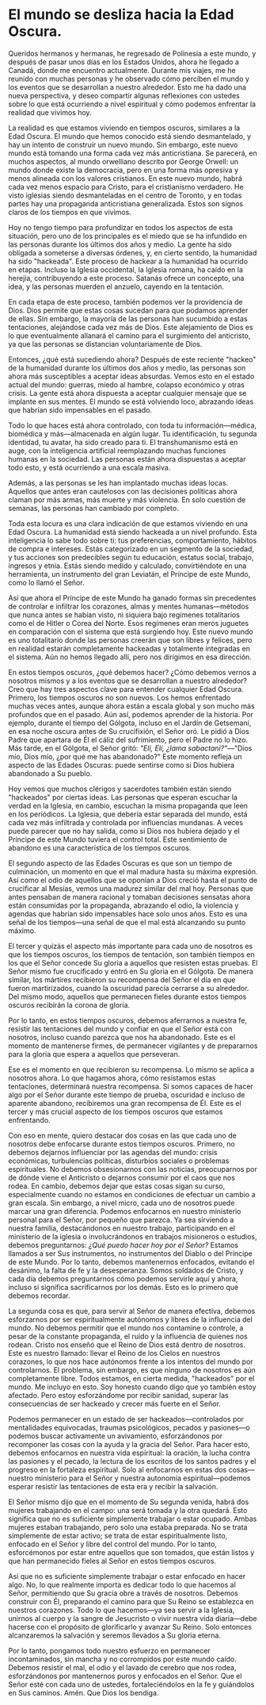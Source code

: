 # El mundo se desliza hacia la Edad Oscura.  

Queridos hermanos y hermanas, he regresado de Polinesia a este mundo, y después de pasar unos días en los Estados Unidos, ahora he llegado a Canadá, donde me encuentro actualmente. Durante mis viajes, me he reunido con muchas personas y he observado cómo perciben el mundo y los eventos que se desarrollan a nuestro alrededor. Esto me ha dado una nueva perspectiva, y deseo compartir algunas reflexiones con ustedes sobre lo que está ocurriendo a nivel espiritual y cómo podemos enfrentar la realidad que vivimos hoy.  

La realidad es que estamos viviendo en tiempos oscuros, similares a la Edad Oscura. El mundo que hemos conocido está siendo desmantelado, y hay un intento de construir un nuevo mundo. Sin embargo, este nuevo mundo está tomando una forma cada vez más anticristiana. Se parecerá, en muchos aspectos, al mundo orwelliano descrito por George Orwell: un mundo donde existe la democracia, pero en una forma más opresiva y menos alineada con los valores cristianos. En este nuevo mundo, habrá cada vez menos espacio para Cristo, para el cristianismo verdadero. He visto iglesias siendo desmanteladas en el centro de Toronto, y en todas partes hay una propaganda anticristiana generalizada. Estos son signos claros de los tiempos en que vivimos.  

Hoy no tengo tiempo para profundizar en todos los aspectos de esta situación, pero uno de los principales es el miedo que se ha infundido en las personas durante los últimos dos años y medio. La gente ha sido obligada a someterse a diversas órdenes, y, en cierto sentido, la humanidad ha sido "hackeada". Este proceso de hackear a la humanidad ha ocurrido en etapas. Incluso la Iglesia occidental, la Iglesia romana, ha caído en la herejía, contribuyendo a este proceso. Satanás ofrece un concepto, una idea, y las personas muerden el anzuelo, cayendo en la tentación.  

En cada etapa de este proceso, también podemos ver la providencia de Dios. Dios permite que estas cosas sucedan para que podamos aprender de ellas. Sin embargo, la mayoría de las personas han sucumbido a estas tentaciones, alejándose cada vez más de Dios. Este alejamiento de Dios es lo que eventualmente allanará el camino para el surgimiento del anticristo, ya que las personas se distancian voluntariamente de Dios.  

Entonces, ¿qué está sucediendo ahora? Después de este reciente "hackeo" de la humanidad durante los últimos dos años y medio, las personas son ahora más susceptibles a aceptar ideas absurdas. Vemos esto en el estado actual del mundo: guerras, miedo al hambre, colapso económico y otras crisis. La gente está ahora dispuesta a aceptar cualquier mensaje que se implante en sus mentes. El mundo se está volviendo loco, abrazando ideas que habrían sido impensables en el pasado.  

Todo lo que haces está ahora controlado, con toda tu información—médica, biomédica y más—almacenada en algún lugar. Tu identificación, tu segunda identidad, tu avatar, ha sido creado para ti. El transhumanismo está en auge, con la inteligencia artificial reemplazando muchas funciones humanas en la sociedad. Las personas están ahora dispuestas a aceptar todo esto, y está ocurriendo a una escala masiva.  

Además, a las personas se les han implantado muchas ideas locas. Aquellos que antes eran cautelosos con las decisiones políticas ahora claman por más armas, más muerte y más violencia. En solo cuestión de semanas, las personas han cambiado por completo.  

Toda esta locura es una clara indicación de que estamos viviendo en una Edad Oscura. La humanidad está siendo hackeada a un nivel profundo. Esta inteligencia lo sabe todo sobre ti: tus preferencias, comportamiento, hábitos de compra e intereses. Estás categorizado en un segmento de la sociedad, y tus acciones son predecibles según tu educación, estatus social, trabajo, ingresos y etnia. Estás siendo medido y calculado, convirtiéndote en una herramienta, un instrumento del gran Leviatán, el Príncipe de este Mundo, como lo llamó el Señor.  

Así que ahora el Príncipe de este Mundo ha ganado formas sin precedentes de controlar e infiltrar los corazones, almas y mentes humanas—métodos que nunca antes se habían visto, ni siquiera bajo regímenes totalitarios como el de Hitler o Corea del Norte. Esos regímenes eran meros juguetes en comparación con el sistema que está surgiendo hoy. Este nuevo mundo es uno totalitario donde las personas creerán que son libres y felices, pero en realidad estarán completamente hackeadas y totalmente integradas en el sistema. Aún no hemos llegado allí, pero nos dirigimos en esa dirección.  

En estos tiempos oscuros, ¿qué debemos hacer? ¿Cómo debemos vernos a nosotros mismos y a los eventos que se desarrollan a nuestro alrededor? Creo que hay tres aspectos clave para entender cualquier Edad Oscura. Primero, los tiempos oscuros no son nuevos. Los hemos enfrentado muchas veces antes, aunque ahora están a escala global y son mucho más profundos que en el pasado. Aún así, podemos aprender de la historia. Por ejemplo, durante el tiempo del Gólgota, incluso en el Jardín de Getsemaní, en esa noche oscura antes de Su crucifixión, el Señor oró. Le pidió a Dios Padre que apartara de Él el cáliz del sufrimiento, pero el Padre no lo hizo. Más tarde, en el Gólgota, el Señor gritó: *"Elí, Elí, ¿lama sabactani?"*—"Dios mío, Dios mío, ¿por qué me has abandonado?" Este momento refleja un aspecto de las Edades Oscuras: puede sentirse como si Dios hubiera abandonado a Su pueblo.  

Hoy vemos que muchos clérigos y sacerdotes también están siendo "hackeados" por ciertas ideas. Las personas que esperan escuchar la verdad en la Iglesia, en cambio, escuchan la misma propaganda que leen en los periódicos. La Iglesia, que debería estar separada del mundo, está cada vez más infiltrada y controlada por influencias mundanas. A veces puede parecer que no hay salida, como si Dios nos hubiera dejado y el Príncipe de este Mundo tuviera el control total. Este sentimiento de abandono es una característica de los tiempos oscuros.  

El segundo aspecto de las Edades Oscuras es que son un tiempo de culminación, un momento en que el mal madura hasta su máxima expresión. Así como el odio de aquellos que se oponían a Dios creció hasta el punto de crucificar al Mesías, vemos una madurez similar del mal hoy. Personas que antes pensaban de manera racional y tomaban decisiones sensatas ahora están consumidas por la propaganda, abrazando el odio, la violencia y agendas que habrían sido impensables hace solo unos años. Esto es una señal de los tiempos—una señal de que el mal está alcanzando su punto máximo.

El tercer y quizás el aspecto más importante para cada uno de nosotros es que los tiempos oscuros, los tiempos de tentación, son también tiempos en los que el Señor concede Su gloria a aquellos que resisten estas pruebas. El Señor mismo fue crucificado y entró en Su gloria en el Gólgota. De manera similar, los mártires recibieron su recompensa del Señor el día en que fueron martirizados, cuando la oscuridad parecía cerrarse a su alrededor. Del mismo modo, aquellos que permanecen fieles durante estos tiempos oscuros recibirán la corona de gloria.

Por lo tanto, en estos tiempos oscuros, debemos aferrarnos a nuestra fe, resistir las tentaciones del mundo y confiar en que el Señor está con nosotros, incluso cuando parezca que nos ha abandonado. Este es el momento de mantenerse firmes, de permanecer vigilantes y de prepararnos para la gloria que espera a aquellos que perseveran.

Ese es el momento en que recibieron su recompensa. Lo mismo se aplica a nosotros ahora. Lo que hagamos ahora, cómo resistamos estas tentaciones, determinará nuestra recompensa. Si somos capaces de hacer algo por el Señor durante este tiempo de prueba, oscuridad e incluso de aparente abandono, recibiremos una gran recompensa de Él. Este es el tercer y más crucial aspecto de los tiempos oscuros que estamos enfrentando.

Con eso en mente, quiero destacar dos cosas en las que cada uno de nosotros debe enfocarse durante estos tiempos oscuros. Primero, no debemos dejarnos influenciar por las agendas del mundo: crisis económicas, turbulencias políticas, disturbios sociales o problemas espirituales. No debemos obsesionarnos con las noticias, preocuparnos por de dónde viene el Anticristo o dejarnos consumir por el caos que nos rodea. En cambio, debemos dejar que estas cosas sigan su curso, especialmente cuando no estamos en condiciones de efectuar un cambio a gran escala. Sin embargo, a nivel micro, cada uno de nosotros puede marcar una gran diferencia. Podemos enfocarnos en nuestro ministerio personal para el Señor, por pequeño que parezca. Ya sea sirviendo a nuestra familia, destacándonos en nuestro trabajo, participando en el ministerio de la iglesia o involucrándonos en trabajos misioneros o estudios, debemos preguntarnos: *¿Qué puedo hacer hoy por el Señor?* Estamos llamados a ser Sus instrumentos, no instrumentos del Diablo o del Príncipe de este Mundo. Por lo tanto, debemos mantenernos enfocados, evitando el desánimo, la falta de fe y la desesperanza. Somos soldados de Cristo, y cada día debemos preguntarnos cómo podemos servirle aquí y ahora, incluso si significa sacrificarnos por los demás. Esto es lo primero que debemos recordar.

La segunda cosa es que, para servir al Señor de manera efectiva, debemos esforzarnos por ser espiritualmente autónomos y libres de la influencia del mundo. No debemos permitir que el mundo nos contamine o controle, a pesar de la constante propaganda, el ruido y la influencia de quienes nos rodean. Cristo nos enseñó que el Reino de Dios está dentro de nosotros. Este es nuestro llamado: llevar el Reino de los Cielos en nuestros corazones, lo que nos hace autónomos frente a los intentos del mundo por controlarnos. El problema, sin embargo, es que ninguno de nosotros es aún completamente libre. Todos estamos, en cierta medida, "hackeados" por el mundo. Me incluyo en esto. Soy honesto cuando digo que yo también estoy afectado. Pero estoy esforzándome por recibir sanidad, superar las consecuencias de ser hackeado y crecer más fuerte en el Señor.

Podemos permanecer en un estado de ser hackeados—controlados por mentalidades equivocadas, traumas psicológicos, pecados y pasiones—o podemos buscar activamente un avivamiento, esforzándonos por recomponer las cosas con la ayuda y la gracia del Señor. Para hacer esto, debemos enfocarnos en nuestra vida espiritual: la oración, la lucha contra las pasiones y el pecado, la lectura de los escritos de los santos padres y el progreso en la fortaleza espiritual. Solo al enfocarnos en estas dos cosas—nuestro ministerio para el Señor y nuestra autonomía espiritual—podemos esperar resistir las tentaciones de esta era y recibir la salvación.

El Señor mismo dijo que en el momento de Su segunda venida, habrá dos mujeres trabajando en el campo: una será tomada y la otra quedará. Esto significa que no es suficiente simplemente trabajar o estar ocupado. Ambas mujeres estaban trabajando, pero solo una estaba preparada. No se trata simplemente de estar activo; se trata de estar espiritualmente listo, enfocado en el Señor y libre del control del mundo. Por lo tanto, esforcémonos por estar entre aquellos que son tomados, que están listos y que han permanecido fieles al Señor en estos tiempos oscuros.

Así que no es suficiente simplemente trabajar o estar enfocado en hacer algo. No, lo que realmente importa es dedicar todo lo que hacemos al Señor, permitiendo que Su gracia obre a través de nosotros. Debemos construir con Él, preparando el camino para que Su Reino se establezca en nuestros corazones. Todo lo que hacemos—ya sea servir a la Iglesia, unirnos al cuerpo y la sangre de Jesucristo o vivir nuestra vida diaria—debe hacerse con el propósito de glorificarlo y avanzar Su Reino. Solo entonces alcanzaremos la salvación y seremos llevados a Su gloria eterna.

Por lo tanto, pongamos todo nuestro esfuerzo en permanecer incontaminados, sin mancha y no corrompidos por este mundo caído. Debemos resistir el mal, el odio y el lavado de cerebro que nos rodea, esforzándonos por mantenernos puros y enfocados en el Señor. Que el Señor esté con cada uno de ustedes, fortaleciéndolos en la fe y guiándolos en Sus caminos. Amén. Que Dios los bendiga.

